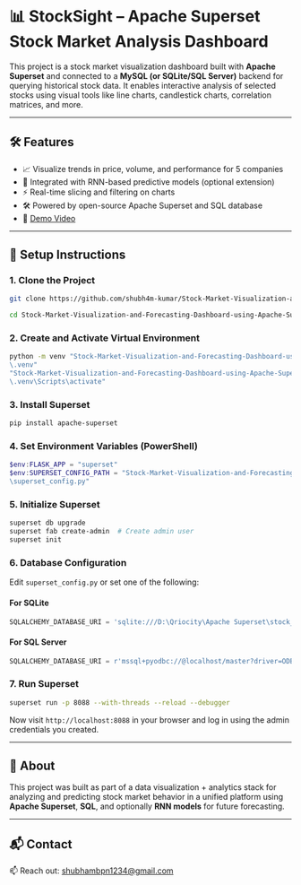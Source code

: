 # 📊 StockSight – Apache Superset Stock Market Analysis Dashboard

This project is a stock market visualization dashboard built with **Apache Superset** and connected to a **MySQL (or SQLite/SQL Server)** backend for querying historical stock data. It enables interactive analysis of selected stocks using visual tools like line charts, candlestick charts, correlation matrices, and more.

---

## 🛠️ Features

- 📈 Visualize trends in price, volume, and performance for 5 companies
- 🧠 Integrated with RNN-based predictive models (optional extension)
- ⚡ Real-time slicing and filtering on charts
- 🛠️ Powered by open-source Apache Superset and SQL database
- 🎥 [Demo Video](./Assets/Apache%20Superset%20Demo.mp4)

---

## 🚀 Setup Instructions

### 1. Clone the Project
```bash
git clone https://github.com/shubh4m-kumar/Stock-Market-Visualization-and-Forecasting-Dashboard-using-Apache-Superset-MySQL-and-RNN-

cd Stock-Market-Visualization-and-Forecasting-Dashboard-using-Apache-Superset-MySQL-and-RNN-
```

### 2. Create and Activate Virtual Environment
```bash
python -m venv "Stock-Market-Visualization-and-Forecasting-Dashboard-using-Apache-Superset-MySQL-and-RNN-
\.venv"
"Stock-Market-Visualization-and-Forecasting-Dashboard-using-Apache-Superset-MySQL-and-RNN-
\.venv\Scripts\activate"
```

### 3. Install Superset
```bash
pip install apache-superset
```

### 4. Set Environment Variables (PowerShell)
```powershell
$env:FLASK_APP = "superset"
$env:SUPERSET_CONFIG_PATH = "Stock-Market-Visualization-and-Forecasting-Dashboard-using-Apache-Superset-MySQL-and-RNN-
\superset_config.py"
```

### 5. Initialize Superset
```bash
superset db upgrade
superset fab create-admin  # Create admin user
superset init
```

### 6. Database Configuration

Edit `superset_config.py` or set one of the following:

#### For SQLite
```python
SQLALCHEMY_DATABASE_URI = 'sqlite:///D:\Qriocity\Apache Superset\stock_data.db'
```

#### For SQL Server
```python
SQLALCHEMY_DATABASE_URI = r'mssql+pyodbc://@localhost/master?driver=ODBC Driver 17 for SQL Server;Trusted_Connection=yes;'
```

### 7. Run Superset
```bash
superset run -p 8088 --with-threads --reload --debugger
```

Now visit `http://localhost:8088` in your browser and log in using the admin credentials you created.

---

## 🧠 About

This project was built as part of a data visualization + analytics stack for analyzing and predicting stock market behavior in a unified platform using **Apache Superset**, **SQL**, and optionally **RNN models** for future forecasting.

---

## 📬 Contact
📫 Reach out: shubhambpn1234@gmail.com
